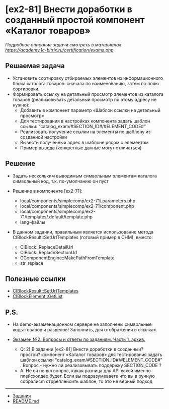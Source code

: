 # [ex2-81] Внести доработки в созданный простой компонент «Каталог товаров»

*Подробное описание задачи смотреть в материалах https://academy.1c-bitrix.ru/certification/exams.php*

## Решаемая задача 

* Установить сортировку отбираемых элементов из информационного блока каталога товаров: сначала по наименованию, затем по полю сортировки.
* Формировать ссылку на детальный просмотр элементов из каталога товаров (реализовывать детальный просмотр по этому адресу не нужно):
    * Добавить в компонент параметр «Шаблон ссылки на детальный просмотр»
    * Для тестирования в настройках компонента задать шаблон ссылки: “catalog_exam/#SECTION_ID#/#ELEMENT_CODE#”
    * Реализовать получение ссылки на элементы по шаблону из созданной настройки
    * Вывести полученный адрес в шаблоне рядом с элементом
    * Пример вывода (конкретные данные могут отличаться)

## Решение

* Задать нескольким выводимым символьным элементам каталога символьный код, т.к. по-умолчанию он пуст

* Решение в компоненте [ex2-71]:
    * local/components/simplecomp/ex2-71/.parameters.php
    * local/components/simplecomp/ex2-71/component.php
    * local/components/simplecomp/ex2-71/templates/.default/template.php
    * lang-файлы

* В данном задании, правильным является использование метода CIBlockResult::SetUrlTemplates (готовый пример в CHM), вместо:
    * CIBlock::ReplaceDetailUrl
    * CIBlock::ReplaceSectionUrl
    * CComponentEngine::MakePathFromTemplate
    * str_replace

## Полезные ссылки

* [CIBlockResult::SetUrlTemplates](https://dev.1c-bitrix.ru/api_help/iblock/classes/ciblockresult/seturltemplates.php)
* [CIBlockElement::GetList](https://dev.1c-bitrix.ru/api_help/iblock/classes/ciblockelement/getlist.php)

## P.S.

* На demo-экзаменационном сервере не заполнены символьные коды товаров и разделов! Заполнить, для отображения в ссылках.

* [Экзамен №2. Вопросы и ответы по заданиям. Часть 1, архив.](https://dev.1c-bitrix.ru/community/forums/messages/forum6/topic91539/message555711/#message555711)
    * Q: 2) В задании [ex2-81] Внести доработки в созданныи? простои? компонент «Каталог товаров» для тестирования задать шаблон ссылки   “catalog_exam/#SECTION_ID#/#ELEMENT_CODE#” . Вопрос - нужно ли реализовывать поддержку SECTION_CODE ?
    * A: Не оч понял вопрос, какая разница для API какой именно плейсхолдер будет. Если вы подразумеваете что вы в ручную собралиcm стрреплейсить шаблон, то это не верный подход
    
____
* [Задания](tasks.md)
* [README.md](../../README.md)